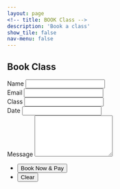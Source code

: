 ```yaml
---
layout: page
<!-- title: BOOK Class -->
description: 'Book a class'
show_tile: false
nav-menu: false
---
```


<!-- Contact -->
<section>
	<h2>Book Class</h2>
	<form action="https://formspree.io/{{ site.email }}" method="POST">
		<div class="field half first">
			<label for="name">Name</label>
			<input type="text" name="name" />
		</div>
		<div class="field half">
			<label for="email">Email</label>
			<input type="text" name="_replyto" id="email" />
		</div>
		<div class="field half first">
			<label for="name">Class</label>
			<input type="text" name="name" id="class_name" />
		</div>
		<div class="field half">
			<label for="email">Date</label>
			<input type="text" id="date" />
		</div>
<!-- 		<div class="field">
			<div class="select-wrapper">
				<select name="demo-category" id="demo-category">
					<option value="" ></option>
					<option value="1">Beginners Flow</option>
					<option value="1">Wake Up Flow</option>
					<option value="1">Strong Flow</option>
					<option value="1">Private Tutition</option>
				</select>
			</div>
		</div> -->
		<div class="field">
			<label for="message">Message</label>
			<textarea name="message" id="message" rows="6"></textarea>
		</div>
		<ul class="actions">
			<li><input type="submit" value="Book Now & Pay" class="special" /></li>
			<li><input type="reset" value="Clear" /></li>
		</ul>
	</form>
</section>

<!-- URL Parameters -->
<script type="text/javascript">
	var hashParams = window.location.hash.substr(1).split('&'); // substr(1) to remove the `#`
for(var i = 0; i < hashParams.length; i++){
    var p = hashParams[i].split('=');
    document.getElementById(p[0]).value = decodeURIComponent(p[1]).replace('+', ' ').replace('+', ' ');;
}

</script>